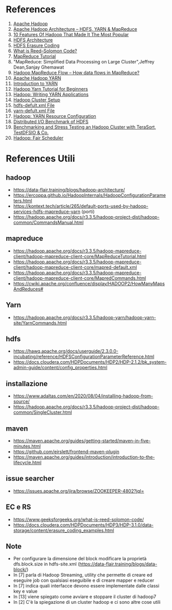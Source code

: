 # References
1. <a id="hadoop"></a> [Apache Hadoop](https://hadoop.apache.org/)
1. <a id="hadoop_architecture"></a> [Apache Hadoop Architecture – HDFS, YARN & MapReduce](https://techvidvan.com/tutorials/hadoop-architecture/)
1. <a id="hadoop_features"></a> [10 Features Of Hadoop That Made It The Most Popular](https://data-flair.training/blogs/features-of-hadoop-and-design-principles/)
1. <a id="hdfs_architecture"></a> [HDFS Architecture](https://hadoop.apache.org/docs/r3.3.5/hadoop-project-dist/hadoop-hdfs/HdfsDesign.html)
1. <a id="EC"></a> [HDFS Erasure Coding](https://hadoop.apache.org/docs/r3.3.5/hadoop-project-dist/hadoop-hdfs/HDFSErasureCoding.html)
1. <a id="RS"></a> [What is Reed–Solomon Code?](https://www.geeksforgeeks.org/what-is-reed-solomon-code/)
1. <a id="mapred_tutorial"></a> [MapReduce Tutorial](https://hadoop.apache.org/docs/r3.3.5/hadoop-mapreduce-client/hadoop-mapreduce-client-core/MapReduceTutorial.html)
1. <a id="mapred_paper"></a> "MapReduce: Simplified Data Processing on Large Cluster",Jeffrey Dean,Sanjay Ghemawat
1. <a id="mapred_flow"></a> [Hadoop MapReduce Flow – How data flows in MapReduce?](https://data-flair.training/blogs/hadoop-mapreduce-flow/)
1. <a id="yarn"></a> [Apache Hadoop YARN](https://hadoop.apache.org/docs/r3.3.5/hadoop-yarn/hadoop-yarn-site/YARN.html)
1. <a id="yarn_intro"></a> [Introduction to YARN](https://www.youtube.com/watch?v=5vmP1-6xd6Y&ab_channel=OracleLearning)
1. <a id="yarn_tutorial"></a> [Hadoop Yarn Tutorial for Beginners](https://data-flair.training/blogs/hadoop-yarn-tutorial/)
1. <a id="yarn_app"></a> [Hadoop: Writing YARN Applications](https://hadoop.apache.org/docs/r3.3.5/hadoop-yarn/hadoop-yarn-site/WritingYarnApplications.html)
1. <a id="cluster_setup"></a> [Hadoop Cluster Setup](https://hadoop.apache.org/docs/r3.3.5/hadoop-project-dist/hadoop-common/ClusterSetup.html)  
1. <a id="hdfs_default_xml"></a> [hdfs-defult.xml File](https://hadoop.apache.org/docs/r3.3.5/hadoop-project-dist/hadoop-hdfs/hdfs-default.xml)
1. <a id="yarn_default_xml"></a> [yarn-defult.xml File](https://hadoop.apache.org/docs/r3.3.5/hadoop-yarn/hadoop-yarn-common/yarn-default.xml)
1. <a id="yarn_resource_configuration"></a> [Hadoop: YARN Resource Configuration](https://hadoop.apache.org/docs/r3.3.5/hadoop-yarn/hadoop-yarn-site/ResourceModel.html)
1. <a id="dfsio"></a> [Distributed I/O Benchmark of HDFS](https://bdaafall2015.readthedocs.io/en/latest/dfsio.html)
1. <a id="benchmark"></a> [Benchmarking and Stress Testing an Hadoop Cluster with TeraSort, TestDFSIO & Co.](https://www.michael-noll.com/blog/2011/04/09/benchmarking-and-stress-testing-an-hadoop-cluster-with-terasort-testdfsio-nnbench-mrbench/)
1. <a id="fair_scheduler"></a> [Hadoop: Fair Scheduler](https://hadoop.apache.org/docs/r3.3.5/hadoop-yarn/hadoop-yarn-site/FairScheduler.html)


# References Utili
## hadoop
* https://data-flair.training/blogs/hadoop-architecture/
* https://ercoppa.github.io/HadoopInternals/HadoopConfigurationParameters.html
* https://kontext.tech/article/265/default-ports-used-by-hadoop-services-hdfs-mapreduce-yarn  (porti)
* https://hadoop.apache.org/docs/r3.3.5/hadoop-project-dist/hadoop-common/CommandsManual.html

## mapreduce
* https://hadoop.apache.org/docs/r3.3.5/hadoop-mapreduce-client/hadoop-mapreduce-client-core/MapReduceTutorial.html
* https://hadoop.apache.org/docs/r3.3.5/hadoop-mapreduce-client/hadoop-mapreduce-client-core/mapred-default.xml
* https://hadoop.apache.org/docs/r3.3.5/hadoop-mapreduce-client/hadoop-mapreduce-client-core/MapredCommands.html
* https://cwiki.apache.org/confluence/display/HADOOP2/HowManyMapsAndReduces#

## Yarn
* https://hadoop.apache.org/docs/r3.3.5/hadoop-yarn/hadoop-yarn-site/YarnCommands.html

## hdfs
* https://hawq.apache.org/docs/userguide/2.3.0.0-incubating/reference/HDFSConfigurationParameterReference.html
* https://docs.cloudera.com/HDPDocuments/HDP2/HDP-2.1.2/bk_system-admin-guide/content/config_properties.html

## installazione
* https://www.adaltas.com/en/2020/08/04/installing-hadoop-from-source/
* https://hadoop.apache.org/docs/r3.3.5/hadoop-project-dist/hadoop-common/SingleCluster.html

## maven
* https://maven.apache.org/guides/getting-started/maven-in-five-minutes.html
* https://github.com/eirslett/frontend-maven-plugin
* https://maven.apache.org/guides/introduction/introduction-to-the-lifecycle.html

## issue searcher
* https://issues.apache.org/jira/browse/ZOOKEEPER-4802?jql=

## EC e RS
* https://www.geeksforgeeks.org/what-is-reed-solomon-code/
* https://docs.cloudera.com/HDPDocuments/HDP3/HDP-3.1.0/data-storage/content/erasure_coding_examples.html

## Note 
* Per configurare la dimensione del block modificare la proprietà dfs.block.size in hdfs-site.xml (https://data-flair.training/blogs/data-block/)
* In [7] parla di Hadoop Streaming, utility che permette di creare ed eseguire job con qualsiasi eseguibile e di creare mapper e reducer
* In [7] indica quali interfacce devono essere implementate dalle classi key e value
* In [13] viene spiegato come avviare e stoppare il cluster di hadoop7
* In [2] C'è la spiegazione di un cluster hadoop e ci sono altre cose utili